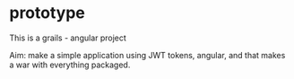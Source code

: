 # prototype

This is a grails - angular project


Aim: make a simple application using JWT tokens, angular, and that makes a war with everything packaged.